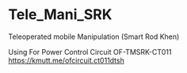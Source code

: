 # Tele_Mani_SRK
Teleoperated mobile Manipulation (Smart Rod Khen)

Using For Power Control Circuit
OF-TMSRK-CT011
https://kmutt.me/ofcircuit.ct011dtsh
